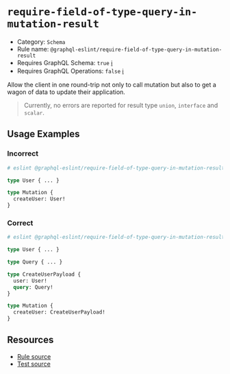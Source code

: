 # `require-field-of-type-query-in-mutation-result`

- Category: `Schema`
- Rule name: `@graphql-eslint/require-field-of-type-query-in-mutation-result`
- Requires GraphQL Schema: `true`
  [ℹ️](/docs/getting-started#extended-linting-rules-with-graphql-schema)
- Requires GraphQL Operations: `false`
  [ℹ️](/docs/getting-started#extended-linting-rules-with-siblings-operations)

Allow the client in one round-trip not only to call mutation but also to get a wagon of data to
update their application.

> Currently, no errors are reported for result type `union`, `interface` and `scalar`.

## Usage Examples

### Incorrect

```graphql
# eslint @graphql-eslint/require-field-of-type-query-in-mutation-result: 'error'

type User { ... }

type Mutation {
  createUser: User!
}
```

### Correct

```graphql
# eslint @graphql-eslint/require-field-of-type-query-in-mutation-result: 'error'

type User { ... }

type Query { ... }

type CreateUserPayload {
  user: User!
  query: Query!
}

type Mutation {
  createUser: CreateUserPayload!
}
```

## Resources

- [Rule source](https://github.com/B2o5T/graphql-eslint/tree/master/packages/plugin/src/rules/require-field-of-type-query-in-mutation-result.ts)
- [Test source](https://github.com/B2o5T/graphql-eslint/tree/master/packages/plugin/__tests__/require-field-of-type-query-in-mutation-result.spec.ts)
